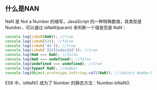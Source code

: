 ## 什么是NAN

NaN 是 Not a Number 的缩写，JavaScript 的一种特殊数值，其类型是 Number，可以通过 isNaN(param) 来判断一个值是否是 NaN：


```js
console.log(isNaN(NaN)); //true
console.log(isNaN(53)); //false
console.log(isNaN('ds')); //true
console.log(isNaN('32131sdas32d')); //true
console.log(NaN === NaN); //false
console.log(NaN === undefined); //false
console.log(undefined === undefined); //true
console.log(typeof NaN); //number
console.log(Object.prototype.toString.call(NaN)); //[object Number]
```
ES6 中，isNaN() 成为了 Number 的静态方法：Number.isNaN().

